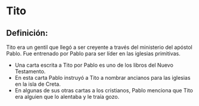 # Tito

## Definición: 

Tito era un gentil que llegó a ser creyente a través del ministerio del apóstol Pablo.  Fue entrenado por Pablo para ser líder en las iglesias primitivas.

* Una carta escrita a Tito por Pablo es uno de los libros del Nuevo Testamento.
* En esta carta Pablo instruyó a Tito a nombrar ancianos para las iglesias en la isla de Creta.
* En algunas de sus otras cartas a los cristianos, Pablo menciona que Tito era alguien que lo alentaba y le traía gozo.

